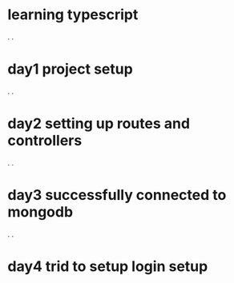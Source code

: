 # learning typescript
.
.
# day1 project setup
.
.
# day2 setting up routes and controllers
.
.
# day3 successfully connected to mongodb
.
.
# day4 trid to setup login setup